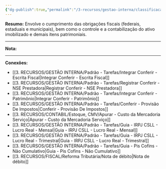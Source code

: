 ```yaml
---
{"dg-publish":true,"permalink":"/3-recursos/gestao-interna/classificacao-das-tarefas/fiscal-e-patrimonial/","dgPassFrontmatter":true,"created":"2025-06-05T22:42:36.442-03:00","updated":"2025-06-17T17:14:03.808-03:00"}
---
```




**Resumo:** 
Envolve o cumprimento das obrigações fiscais (federais, estaduais e municipais), bem como o controle e a contabilização do ativo imobilizado e demais itens patrimoniais.

---

**Nota:**

---

**Conexões:**

-  [[3. RECURSOS/GESTÃO INTERNA/Padrão - Tarefas/Integrar Conferir - Escrita Fiscal\|Integrar Conferir - Escrita Fiscal]]
-  [[3. RECURSOS/GESTÃO INTERNA/Padrão - Tarefas/Registrar Conferir - NSE Prestadora\|Registrar Conferir - NSE Prestadora]]
-  [[3. RECURSOS/GESTÃO INTERNA/Padrão - Tarefas/Integrar Conferir - Patrimônio\|Integrar Conferir - Patrimônio]]
-  [[3. RECURSOS/GESTÃO INTERNA/Padrão - Tarefas/Conferir - Provisão De Impostos\|Conferir - Provisão De Impostos]]
-  [[3. RECURSOS/CONTABIL/Estoque, CMV/Apurar - Custo da Mercadoria Serviço\|Apurar - Custo da Mercadoria Serviço]]
-  [[3. RECURSOS/GESTÃO INTERNA/Padrão - Tarefas/Guia - IRPJ CSLL - Lucro Real - Mensal\|Guia - IRPJ CSLL - Lucro Real - Mensal]]
-  [[3. RECURSOS/GESTÃO INTERNA/Padrão - Tarefas/Guia - IRPJ CSLL - Lucro Real - Trimestral\|Guia - IRPJ CSLL - Lucro Real - Trimestral]]
-  [[3. RECURSOS/GESTÃO INTERNA/Padrão - Tarefas/Guia - Pis Cofins - Não Cumulativo\|Guia - Pis Cofins - Não Cumulativo]]
- [[3. RECURSOS/FISCAL/Reforma Tributária/Nota de débito\|Nota de débito]]


